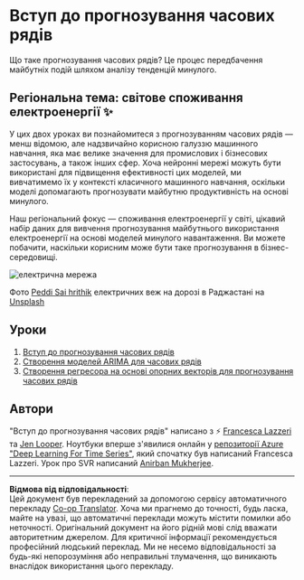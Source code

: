 <!--
CO_OP_TRANSLATOR_METADATA:
{
  "original_hash": "61342603bad8acadbc6b2e4e3aab3f66",
  "translation_date": "2025-09-05T11:50:09+00:00",
  "source_file": "7-TimeSeries/README.md",
  "language_code": "uk"
}
-->
# Вступ до прогнозування часових рядів

Що таке прогнозування часових рядів? Це процес передбачення майбутніх подій шляхом аналізу тенденцій минулого.

## Регіональна тема: світове споживання електроенергії ✨

У цих двох уроках ви познайомитеся з прогнозуванням часових рядів — менш відомою, але надзвичайно корисною галуззю машинного навчання, яка має велике значення для промислових і бізнесових застосувань, а також інших сфер. Хоча нейронні мережі можуть бути використані для підвищення ефективності цих моделей, ми вивчатимемо їх у контексті класичного машинного навчання, оскільки моделі допомагають прогнозувати майбутню продуктивність на основі минулого.

Наш регіональний фокус — споживання електроенергії у світі, цікавий набір даних для вивчення прогнозування майбутнього використання електроенергії на основі моделей минулого навантаження. Ви можете побачити, наскільки корисним може бути таке прогнозування в бізнес-середовищі.

![електрична мережа](../../../7-TimeSeries/images/electric-grid.jpg)

Фото [Peddi Sai hrithik](https://unsplash.com/@shutter_log?utm_source=unsplash&utm_medium=referral&utm_content=creditCopyText) електричних веж на дорозі в Раджастані на [Unsplash](https://unsplash.com/s/photos/electric-india?utm_source=unsplash&utm_medium=referral&utm_content=creditCopyText)

## Уроки

1. [Вступ до прогнозування часових рядів](1-Introduction/README.md)
2. [Створення моделей ARIMA для часових рядів](2-ARIMA/README.md)
3. [Створення регресора на основі опорних векторів для прогнозування часових рядів](3-SVR/README.md)

## Автори

"Вступ до прогнозування часових рядів" написано з ⚡️ [Francesca Lazzeri](https://twitter.com/frlazzeri) та [Jen Looper](https://twitter.com/jenlooper). Ноутбуки вперше з'явилися онлайн у [репозиторії Azure "Deep Learning For Time Series"](https://github.com/Azure/DeepLearningForTimeSeriesForecasting), який спочатку був написаний Francesca Lazzeri. Урок про SVR написаний [Anirban Mukherjee](https://github.com/AnirbanMukherjeeXD).

---

**Відмова від відповідальності**:  
Цей документ був перекладений за допомогою сервісу автоматичного перекладу [Co-op Translator](https://github.com/Azure/co-op-translator). Хоча ми прагнемо до точності, будь ласка, майте на увазі, що автоматичні переклади можуть містити помилки або неточності. Оригінальний документ на його рідній мові слід вважати авторитетним джерелом. Для критичної інформації рекомендується професійний людський переклад. Ми не несемо відповідальності за будь-які непорозуміння або неправильні тлумачення, що виникають внаслідок використання цього перекладу.